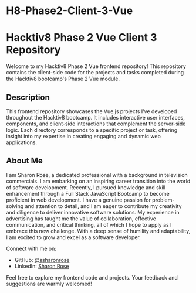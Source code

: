 # H8-Phase2-Client-3-Vue
# Hacktiv8 Phase 2 Vue Client 3 Repository

Welcome to my Hacktiv8 Phase 2 Vue frontend repository! This repository contains the client-side code for the projects and tasks completed during the Hacktiv8 bootcamp's Phase 2 Vue module.

## Description

This frontend repository showcases the Vue.js projects I've developed throughout the Hacktiv8 bootcamp. It includes interactive user interfaces, components, and client-side interactions that complement the server-side logic. Each directory corresponds to a specific project or task, offering insight into my expertise in creating engaging and dynamic web applications.

## About Me

I am Sharon Rose, a dedicated professional with a background in television commercials. I am embarking on an inspiring career transition into the world of software development. Recently, I pursued knowledge and skill enhancement through a Full Stack JavaScript Bootcamp to become proficient in web development. I have a genuine passion for problem-solving and attention to detail, and I am eager to contribute my creativity and diligence to deliver innovative software solutions. My experience in advertising has taught me the value of collaboration, effective communication, and critical thinking, all of which I hope to apply as I embrace this new challenge. With a deep sense of humility and adaptability, I am excited to grow and excel as a software developer.

Connect with me on:
- GitHub: [@ssharonrose](https://github.com/ssharonrose)
- LinkedIn: [Sharon Rose](http://www.linkedin.com/in/SharonnRose)

Feel free to explore my frontend code and projects. Your feedback and suggestions are warmly welcomed!
